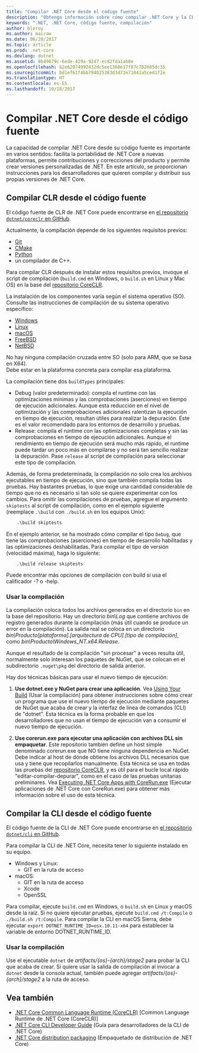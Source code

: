 ```yaml
---
title: "Compilar .NET Core desde el código fuente"
description: "Obtenga información sobre cómo compilar .NET Core y la CLI de .NET Core desde el código fuente."
keywords: ".NET, .NET Core, código fuente, compilación"
author: bleroy
ms.author: mairaw
ms.date: 06/28/2017
ms.topic: article
ms.prod: .net-core
ms.devlang: dotnet
ms.assetid: 8b49079c-6ede-429a-92d7-ecd2fda1ab0e
ms.openlocfilehash: b2e62074992432dc5ee1360e17f87c782685dc35
ms.sourcegitcommit: bd1ef61f4bb794b25383d3d72e71041a5ced172e
ms.translationtype: HT
ms.contentlocale: es-ES
ms.lasthandoff: 10/18/2017
---
```

# <a name="build-net-core-from-source"></a>Compilar .NET Core desde el código fuente

La capacidad de compilar .NET Core desde su código fuente es importante en varios sentidos: facilita la portabilidad de .NET Core a nuevas plataformas, permite contribuciones y correcciones del producto y permite crear versiones personalizadas de .NET.
En este artículo, se proporcionan instrucciones para los desarrolladores que quieren compilar y distribuir sus propias versiones de .NET Core.

## <a name="build-the-clr-from-source"></a>Compilar CLR desde el código fuente

El código fuente de CLR de .NET Core puede encontrarse en [el repositorio `dotnet/coreclr` en GitHub](https://github.com/dotnet/coreclr/).

Actualmente, la compilación depende de los siguientes requisitos previos:
* [Git](https://git-scm.com/)
* [CMake](https://cmake.org/)
* [Python](https://www.python.org/)
* un compilador de C++.

Para compilar CLR después de instalar estos requisitos previos, invoque el script de compilación (`build.cmd` en Windows, o `build.sh` en Linux y Mac OS) en la base del [repositorio CoreCLR](https://github.com/dotnet/coreclr/).

La instalación de los componentes varía según el sistema operativo (SO). Consulte las instrucciones de compilación de su sistema operativo específico:

 * [Windows](https://github.com/dotnet/coreclr/blob/master/Documentation/building/windows-instructions.md)
 * [Linux](https://github.com/dotnet/coreclr/blob/master/Documentation/building/linux-instructions.md)
 * [macOS](https://github.com/dotnet/coreclr/blob/master/Documentation/building/osx-instructions.md)
 * [FreeBSD](https://github.com/dotnet/coreclr/blob/master/Documentation/building/freebsd-instructions.md) 
 * [NetBSD](https://github.com/dotnet/coreclr/blob/master/Documentation/building/netbsd-instructions.md)

No hay ninguna compilación cruzada entre SO (solo para ARM, que se basa en X64).  
Debe estar en la plataforma concreta para compilar esa plataforma.  

La compilación tiene dos `buildTypes` principales:

 * Debug (valor predeterminado): compila el runtime con las optimizaciones mínimas y las comprobaciones (aserciones) en tiempo de ejecución adicionales. Aunque esta reducción en el nivel de optimización y las comprobaciones adicionales ralentizan la ejecución en tiempo de ejecución, resultan útiles para realizar la depuración. Este es el valor recomendado para los entornos de desarrollo y pruebas.
 * Release: compila el runtime con las optimizaciones completas y sin las comprobaciones en tiempo de ejecución adicionales. Aunque el rendimiento en tiempo de ejecución será mucho más rápido, el runtime puede tardar un poco más en compilarse y no será tan sencillo realizar la depuración. Pase `release` al script de compilación para seleccionar este tipo de compilación.

Además, de forma predeterminada, la compilación no solo crea los archivos ejecutables en tiempo de ejecución, sino que también compila todas las pruebas.
Hay bastantes pruebas, lo que exige una cantidad considerable de tiempo que no es necesario si tan solo se quiere experimentar con los cambios.
Para omitir las compilaciones de pruebas, agregue el argumento `skiptests` al script de compilación, como en el ejemplo siguiente (reemplace `.\build` con `./build.sh` en los equipos Unix):

```bat
    .\build skiptests 
```

En el ejemplo anterior, se ha mostrado cómo compilar el tipo `Debug`, que tiene las comprobaciones (aserciones) en tiempo de desarrollo habilitadas y las optimizaciones deshabilitadas. Para compilar el tipo de versión (velocidad máxima), haga lo siguiente:

```bat 
    .\build release skiptests
```

Puede encontrar más opciones de compilación con build si usa el calificador -? o -help.   

### <a name="using-your-build"></a>Usar la compilación

La compilación coloca todos los archivos generados en el directorio `bin` en la base del repositorio.
Hay un directorio *bin\Log* que contiene archivos de registro generados durante la compilación (más útil cuando se produce un error en la compilación).
La salida real se coloca en un directorio *bin\Producto\[plataforma].[arquitectura de CPU].[tipo de compilación]*, como *bin\Producto\Windows_NT.x64.Release*.

Aunque el resultado de la compilación "sin procesar" a veces resulta útil, normalmente solo interesan los paquetes de NuGet, que se colocan en el subdirectorio `.nuget\pkg` del directorio de salida anterior.

Hay dos técnicas básicas para usar el nuevo tiempo de ejecución:

 1. **Use dotnet.exe y NuGet para crear una aplicación**.
    Vea [Using Your Build](https://github.com/dotnet/coreclr/blob/master/Documentation/workflow/UsingYourBuild.md) (Usar la compilación) para obtener instrucciones sobre cómo crear un programa que use el nuevo tiempo de ejecución mediante paquetes de NuGet que acaba de crear y la interfaz de línea de comandos (CLI) de "dotnet". Esta técnica es la forma probable en que los desarrolladores que no usan el tiempo de ejecución van a consumir el nuevo tiempo de ejecución.    

 2. **Use corerun.exe para ejecutar una aplicación con archivos DLL sin empaquetar**.
    Este repositorio también define un host simple denominado corerun.exe que NO tiene ninguna dependencia en NuGet.
    Debe indicar al host de dónde obtiene los archivos DLL necesarios que usa y tiene que recopilarlos manualmente.
    Esta técnica se usa en todas las pruebas del [repositorio CoreCLR](https://github.com/dotnet/coreclr), y es útil para el bucle local rápido "editar-compilar-depurar", como en el caso de las pruebas unitarias preliminares.
    Vea [Executing .NET Core Apps with CoreRun.exe](https://github.com/dotnet/coreclr/blob/master/Documentation/workflow/UsingCoreRun.md) (Ejecutar aplicaciones de .NET Core con CoreRun.exe) para obtener más información sobre el uso de esta técnica.

## <a name="build-the-cli-from-source"></a>Compilar la CLI desde el código fuente

El código fuente de la CLI de .NET Core puede encontrarse en [el repositorio `dotnet/cli` en GitHub](https://github.com/dotnet/cli/).

Para compilar la CLI de .NET Core, necesita tener lo siguiente instalado en su equipo.

* Windows y Linux:
    - GIT en la ruta de acceso
* macOS:
    - GIT en la ruta de acceso
    - Xcode
    - OpenSSL

Para compilar, ejecute `build.cmd` en Windows, o `build.sh` en Linux y macOS desde la raíz. Si no quiere ejecutar pruebas, ejecute `build.cmd /t:Compile` o `./build.sh /t:Compile`. Para compilar la CLI en macOS Sierra, debe ejecutar `export DOTNET_RUNTIME_ID=osx.10.11-x64` para establecer la variable de entorno DOTNET_RUNTIME_ID.

### <a name="using-your-build"></a>Usar la compilación

Use el ejecutable `dotnet` de *artifacts/{os}-{arch}/stage2* para probar la CLI que acaba de crear. Si quiere usar la salida de compilación al invocar a `dotnet` desde la consola actual, también puede agregar *artifacts/{os}-{arch}/stage2* a la ruta de acceso.

## <a name="see-also"></a>Vea también

* [.NET Core Common Language Runtime (CoreCLR)](https://github.com/dotnet/coreclr/blob/master/README.md) [Common Language Runtime de .NET Core (CoreCLR)]
* [.NET Core CLI Developer Guide](https://github.com/dotnet/cli/blob/master/Documentation/project-docs/developer-guide.md) (Guía para desarrolladores de la CLI de .NET Core)
* [.NET Core distribution packaging](./distribution-packaging.md) (Empaquetado de distribución de .NET Core)
